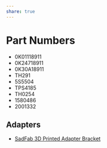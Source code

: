 ```yaml
---
share: true
---
```


# Part Numbers
- 0K01118911
- 0K24718911
- 0K30A18911
- TH291
- 5S5504
- TPS4185
- TH0254
- 1580486
- 2001332

## Adapters
- [SadFab 3D Printed Adapter Bracket](http://sadfab.com/16%20VTPS%20bracket.html)
